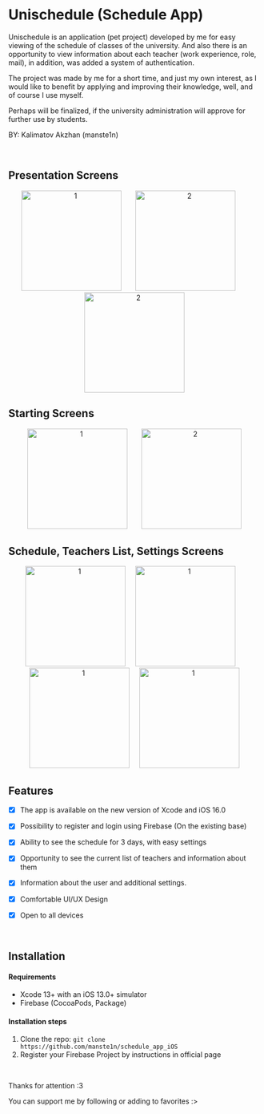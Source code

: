 
# Unischedule (Schedule App)

Unischedule is an application (pet project) developed by me for easy viewing of the schedule of classes of the university. 
And also there is an opportunity to view information about each teacher (work experience, role, mail), in addition, was added a system of authentication.

The project was made by me for a short time, and just my own interest, as I would like to benefit by applying and improving their knowledge, well, and of course I use myself.

Perhaps will be finalized, if the university administration will approve for further use by students.


BY: Kalimatov Akzhan (manste1n)

&nbsp;



## Presentation Screens

<p align="center">
  <img src="https://github.com/manste1n/schedule_app_iOS/blob/main/Screens/1.png" width="200" title="1">
  &nbsp;
  &nbsp;
  &nbsp;
  <img src="https://github.com/manste1n/schedule_app_iOS/blob/main/Screens/2.png" width="200" title="2">
  &nbsp;
  &nbsp;
  &nbsp;
  <img src="https://github.com/manste1n/schedule_app_iOS/blob/main/Screens/3.png" width="200" title="2">
  
</p>

## Starting Screens

<p align="center">
  <img src="https://github.com/manste1n/schedule_app_iOS/blob/main/Screens/4.png" width="200" title="1">
  &nbsp;
  &nbsp;
  &nbsp;
  <img src="https://github.com/manste1n/schedule_app_iOS/blob/main/Screens/5.png" width="200" title="2">
 
</p>

## Schedule, Teachers List, Settings Screens

<p align="center">
  <img src="https://github.com/manste1n/schedule_app_iOS/blob/main/Screens/6.png" width="200" title="1">
  &nbsp;
  &nbsp;
   <img src="https://github.com/manste1n/schedule_app_iOS/blob/main/Screens/7.png" width="200" title="1">
  &nbsp;
  &nbsp;
   <img src="https://github.com/manste1n/schedule_app_iOS/blob/main/Screens/8.png" width="200" title="1">
  &nbsp;
  &nbsp;
  <img src="https://github.com/manste1n/schedule_app_iOS/blob/main/Screens/9.png" width="200" title="1">
</p>


## Features

- [x] The app is available on the new version of Xcode and iOS 16.0 
- [x] Possibility to register and login using Firebase (On the existing base)
- [x] Ability to see the schedule for 3 days, with easy settings
- [x] Opportunity to see the current list of teachers and information about them
- [x] Information about the user and additional settings.
- [x] Comfortable UI/UX Design
- [x] Open to all devices 


&nbsp;

## Installation

#### Requirements
- Xcode 13+ with an iOS 13.0+ simulator
- Firebase (CocoaPods, Package)


#### Installation steps
1. Clone the repo: `git clone https://github.com/manste1n/schedule_app_iOS`
2. Register your Firebase Project by instructions in official page




&nbsp;



Thanks for attention :3

You can support me by following or adding to favorites :>
